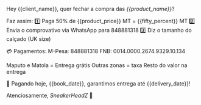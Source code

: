 Hey {{client_name}}, quer fechar a compra das *{{product_name}}*?

Faz assim:
1️⃣ Paga 50% de {{product_price}} MT = {{fifty_percent}} MT
2️⃣ Envia o comprovativo via WhatsApp para 848881318
3️⃣ Diz o tamanho do calçado (UK size)

💳 Pagamentos:
M-Pesa: 848881318
FNB: 0014.0000.2674.9329.10.134

Maputo e Matola = Entrega grátis
Outras zonas = taxa
Resto do valor na entrega

📅 Pagando hoje, {{book_date}}, garantimos entrega até {{delivery_date}}!

Atenciosamente,
_SneakerHeadZ_
👟